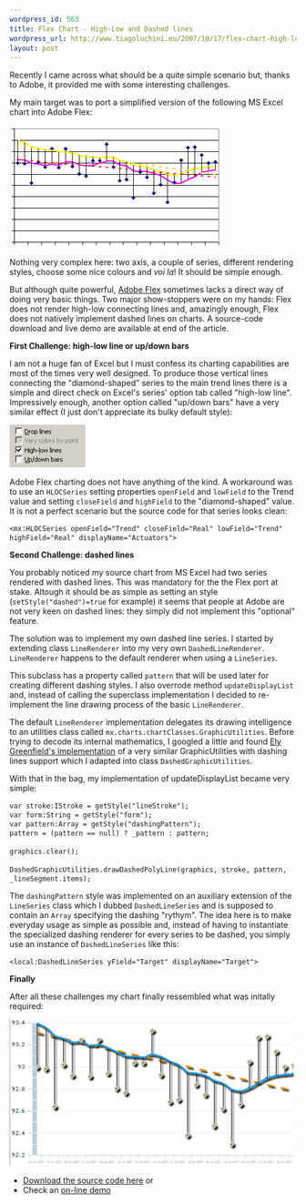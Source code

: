 ```yaml
--- 
wordpress_id: 563
title: Flex Chart - High-Low and Dashed lines
wordpress_url: http://www.tiagoluchini.eu/2007/10/17/flex-chart-high-low-and-dashed-lines/
layout: post
---
```

Recently I came across what should be a quite simple scenario but, thanks to Adobe, it provided me with some interesting challenges.

My main target was to port a simplified version of the following MS Excel chart into Adobe Flex:

![Chart Excel](/wp-content/uploads/2007/10/chartexcel.png)

Nothing very complex here: two axis, a couple of series, different rendering styles, choose some nice colours and _voi la_! It should be simple enough.

But although quite powerful, [Adobe Flex](http://www.adobe.com/products/flex) sometimes lacks a direct way of doing very basic things. Two major show-stoppers were on my hands: Flex does not render high-low connecting lines and, amazingly enough, Flex does not natively implement dashed lines on charts. A source-code download and live demo are available at end of the article.

**First Challenge: high-low line or up/down bars**

I am not a huge fan of Excel but I must confess its charting capabilities are most of the times very well designed. To produce those vertical lines connecting the "diamond-shaped" series to the main trend lines there is a simple and direct check on Excel's series' option tab called "high-low line". Impressively enough, another option called "up/down bars" have a very similar effect (I just don't appreciate its bulky default style):

![High-low lines](/wp-content/uploads/2007/10/highlowlines.png)

Adobe Flex charting does not have anything of the kind. A workaround was to use an `HLOCSeries` setting properties `openField` and `lowField` to the Trend value and setting `closeField` and `highField` to the "diamond-shaped" value. It is not a perfect scenario but the source code for that series looks clean:

    <mx:HLOCSeries openField="Trend" closeField="Real" lowField="Trend" highField="Real" displayName="Actuators">

**Second Challenge: dashed lines**

You probably noticed my source chart from MS Excel had two series rendered with dashed lines. This was mandatory for the the Flex port at stake. Altough it should be as simple as setting an style (`setStyle("dashed")=true` for example) it seems that people at Adobe are not very keen on dashed lines: they simply did not implement this "optional" feature.

The solution was to implement my own dashed line series. I started by extending class `LineRenderer` into my very own `DashedLineRenderer`. `LineRenderer` happens to the default renderer when using a `LineSeries`.

This subclass has a property called `pattern` that will be used later for creating different dashing styles. I also overrode method `updateDisplayList` and, instead of calling the superclass implementation I decided to re-implement the line drawing process of the basic `LineRenderer`.

The default `LineRenderer` implementation delegates its drawing intelligence to an utilities class called `mx.charts.chartClasses.GraphicUtilities`. Before trying to decode its internal mathematics, I googled a little and found [Ely Greenfield's implementation](http://www.quietlyscheming.com/blog/charts/dashed-lines/) of a very similar GraphicUtilities with dashing lines support which I adapted into class `DashedGraphicUtilities`.

With that in the bag, my implementation of updateDisplayList became very simple:

    var stroke:IStroke = getStyle("lineStroke");
    var form:String = getStyle("form");
    var pattern:Array = getStyle("dashingPattern");
    pattern = (pattern == null) ? _pattern : pattern;
    
    graphics.clear();
    
    DashedGraphicUtilities.drawDashedPolyLine(graphics, stroke, pattern, _lineSegment.items);

The `dashingPattern` style was implemented on an auxiliary extension of the `LineSeries` class which I dubbed `DashedLineSeries` and is supposed to contain an `Array` specifying the dashing "rythym". The idea here is to make everyday usage as simple as possible and, instead of having to instantiate the specialized dashing renderer for every series to be dashed, you simply use an instance of `DashedLineSeries` like this:

    <local:DashedLineSeries yField="Target" displayName="Target">

**Finally**

After all these challenges my chart finally ressembled what was initally required:

![Flash Chart](/wp-content/uploads/2007/10/flashchart.png)

- [Download the source code here](/downloads/flexchart/DashedHighLowSource.zip) or
- Check an [on-line demo](/downloads/flexchart/)

